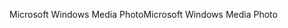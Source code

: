 <span data-ttu-id="8608a-101">Microsoft Windows Media Photo</span><span class="sxs-lookup"><span data-stu-id="8608a-101">Microsoft Windows Media Photo</span></span>